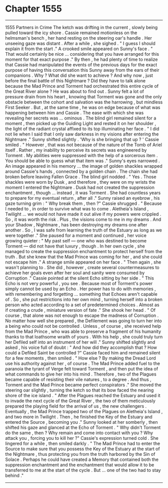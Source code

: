 
# Chapter 1555


---

1555 Partners in Crime
The ketch was drifting in the current , slowly being pulled toward the icy shore . Cassie remained motionless on the helmsman's bench , her hand resting on the steering oar's handle . Her unseeing gaze was distant .
After a while , she sighed .
" I guess I should explain it from the start ."
A crooked smile appeared on Sunny's face .
" That would certainly be nice … considering that you have arranged for this moment for that exact purpose ."
By then , he had plenty of time to realize that Cassie had manipulated the events of the previous days for the exact purpose of having this conversation this Sunny away from the ears of their companions .
Why ? What did she want to achieve ? And why now , just before the final battle of this Nightmare ?
Did they have to talk alone because the Mad Prince and Torment had orchestrated this entire cycle of the Great River alone ?
He was about to find out .
Sunny felt a lot of pressure drain from his heart , knowing that Torment was gone and the only obstacle between the cohort and salvation was the harrowing , but mindless First Seeker . But , at the same time , he was on edge because of what was happening between him and Cassie .
The ease with which she was revealing her secrets was … ominous .
The blind girl remained silent for a moment , then picked up the Guiding Light and rested it on her shoulder , the light of the radiant crystal affixed to its top illuminating her face .
" I did not lie when I said that I only saw darkness in my visions after entering the Nightmare ."
Sunny shifted slightly .
'Why is she bringing that up ? '
Cassie smiled .
" However , that was not because of the nature of the Tomb of Ariel itself . Rather , my inability to perceive its secrets was engineered by Torment . My abilities were suppressed with the help of a sorcerous item . You should be able to guess what that item was ."
Sunny's eyes narrowed . An image appeared in his memory … the image of golden shackles wrapped around Cassie's hands , connected by a golden chain .
The chain she had broken before leaving Fallen Grace .
The blind girl nodded .
" Yes . Those shackles were worn by Dusk , and therefore , they were on my wrists the moment I entered the Nightmare . Dusk had not created the suppression enchantment , though … instead , it was Torment . She had countless years to prepare for my eventual return , after all ."
Sunny raised an eyebrow , his gaze turning grim :
" Why break them , then ?"
Cassie shrugged .
" Because I needed to , in order to survive what was to come . Aletheia's Island , Twilight … we would not have made it out alive if my powers were crippled . So , it was worth the risk . Plus , the visions come to me in my dreams . And your Shadow , Nightmare , has been destroying my dreams one after another . So , I was safe from learning the truth of the Estuary as long as we were together ."
She paused for a moment and continued , her voice growing quieter :
" My past self — one who was destined to become Torment — did not have that luxury , though . In her own cycle , she managed to create the suppression enchantment to protect herself from the truth . But she knew that the Mad Prince was coming for her , and she could not escape him ."
A strange smile appeared on her face .
" Then again , she wasn't planning to . She did , however , create several countermeasures to achieve her goals even after her soul and sanity were consumed by Corruption ."
Cassie pointed at the silent Echo sitting by her side .
" This Echo is not very powerful , you see . Because most of Torment's power simply cannot be used by an Echo . Her power has to do with memories , with remembering and forgetting ... something that Echoes aren't capable of . So , she put restrictions into her own mind , turning herself into a broken person who acted according to a set of predetermined choices . Almost as if creating a crude , miniature version of fate ."
She shook her head .
" Of course , that alone was not enough to escape the madness of Corruption . No matter how well she prepared , the Defilement was going to turn her into a being who could not be controlled . Unless , of course , she received help from the Mad Prince , who was able to preserve a fragment of his humanity thanks to that loathsome wraith of yours . With his help , she could truly turn her Defiled self into an instrument of her will ."
Sunny shifted slightly and asked , his voice full of doubt :
" And how did they accomplish that ? How could a Defiled Saint be controlled ?"
Cassie faced him and remained silent for a few moments , then smiled .
" How else ? By making the Dread Lord use his authority against her , of course . The Mad Prince added fuel to the paranoia the tyrant of Verge felt toward Torment , and then put the idea of what commands to give her into his mind . Therefore , two of the Plagues became capable of resisting their vile natures , to a degree . And thus , Torment and the Mad Prince became perfect conspirators ."
She moved the steering oar slightly , turning the ketch so that its bow faced the nearing shore of the ice island .
" After the Plagues reached the Estuary and used it to invade the next cycle of the Great River , the two of them meticulously prepared the playing field for the arrival of us , the new challengers . Eventually , the Mad Prince trapped two of the Plagues on Aletheia's Island , and two more in Twilight . Then , he finished the Key of the Estuary and entered the Source , becoming you ."
Sunny looked at her somberly , then shifted his gaze and glanced at the Echo of Torment .
" Why didn't Torment do the same , then ? Why remain and come into contact with you ? Why attack you , forcing you to kill her ?"
Cassie's expression turned cold .
She lingered for a while , then smiled darkly .
" The Mad Prince had to enter the Source to make sure that you possess the Key of the Estuary at the start of the Nightmare , thus protecting you from the truth harbored by the Sin of Solace . Perhaps he could have created a Memory that contained both the suppression enchantment and the enchantment that would allow it to be transferred to me at the start of the cycle . But … one of the two had to stay behind ."

---

